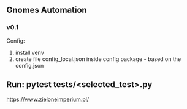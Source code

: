 ## Gnomes Automation
### v0.1

Config:
1. install venv
2. create file config_local.json inside config package - based on the config.json

Run:
    pytest tests/<selected_test>.py
---
https://www.zieloneimperium.pl/


